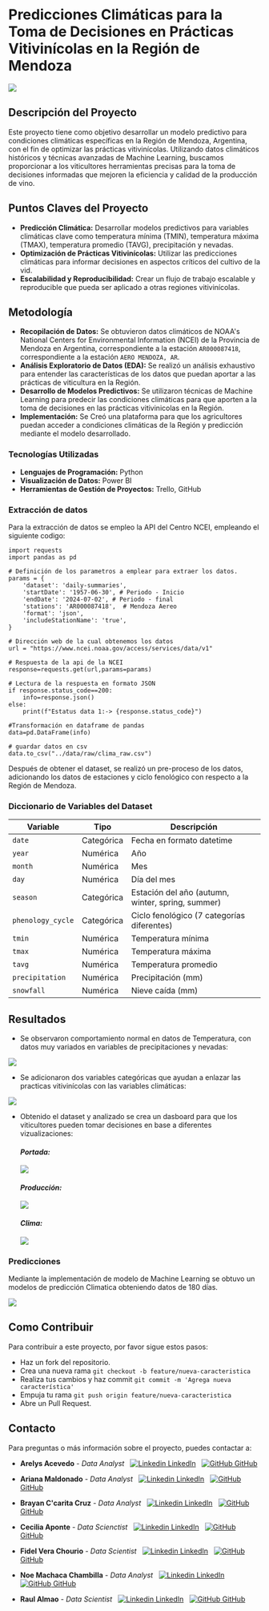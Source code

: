 # **Predicciones Climáticas para la Toma de Decisiones en Prácticas Vitivinícolas en la Región de Mendoza**

<img src="reports/figures/mendoza_vineyard.png">

## **Descripción del Proyecto**
Este proyecto tiene como objetivo desarrollar un modelo predictivo para condiciones climáticas específicas en la Región de Mendoza, Argentina, con el fin de optimizar las prácticas vitivinícolas. Utilizando datos climáticos históricos y técnicas avanzadas de Machine Learning, buscamos proporcionar a los viticultores herramientas precisas para la toma de decisiones informadas que mejoren la eficiencia y calidad de la producción de vino.

## **Puntos Claves del Proyecto**
- **Predicción Climática:** Desarrollar modelos predictivos para variables climáticas clave como temperatura mínima (TMIN), temperatura máxima (TMAX), temperatura promedio (TAVG), precipitación y nevadas.
- **Optimización de Prácticas Vitivinícolas:** Utilizar las predicciones climáticas para informar decisiones en aspectos críticos del cultivo de la vid.
- **Escalabilidad y Reproducibilidad:** Crear un flujo de trabajo escalable y reproducible que pueda ser aplicado a otras regiones vitivinícolas.

## **Metodología**
- **Recopilación de Datos:** Se obtuvieron datos climáticos de NOAA's National Centers for Environmental Information (NCEI) de la Provincia de Mendoza en Argentina, correspondiente a la estación `AR000087418`, correspondiente a la estación `AERO MENDOZA, AR`.
- **Análisis Exploratorio de Datos (EDA):** Se realizó un análisis exhaustivo para entender las características de los datos que puedan aportar a las prácticas de viticultura en la Región.
- **Desarrollo de Modelos Predictivos:** Se utilizaron técnicas de Machine Learning para predecir las condiciones climáticas para que aporten a la toma de decisiones en las prácticas vitivinicolas en la Región.
- **Implementación:** Se Creó una plataforma para que los agricultores puedan acceder a condiciones climáticas de la Región y predicción mediante el modelo desarrollado.

### **Tecnologías Utilizadas**
- **Lenguajes de Programación:** Python
- **Visualización de Datos:** Power BI
- **Herramientas de Gestión de Proyectos:** Trello, GitHub

### **Extracción de datos**
Para la extracción de datos se empleo la API del Centro NCEI, empleando el siguiente codigo:
```
import requests
import pandas as pd

# Definición de los parametros a emplear para extraer los datos.
params = {
    'dataset': 'daily-summaries',
    'startDate': '1957-06-30', # Periodo - Inicio
    'endDate': '2024-07-02', # Periodo - final
    'stations': 'AR000087418',  # Mendoza Aereo
    'format': 'json',
    'includeStationName': 'true',
}

# Dirección web de la cual obtenemos los datos
url = "https://www.ncei.noaa.gov/access/services/data/v1"

# Respuesta de la api de la NCEI
response=requests.get(url,params=params)

# Lectura de la respuesta en formato JSON
if response.status_code==200:
    info=response.json()
else:
    print(f"Estatus data 1:-> {response.status_code}")

#Transformación en dataframe de pandas
data=pd.DataFrame(info)

# guardar datos en csv
data.to_csv("../data/raw/clima_raw.csv")
```
Después de obtener el dataset, se realizó un pre-proceso de los datos, adicionando los datos de estaciones y ciclo fenológico con respecto a la Región de Mendoza.

### **Diccionario de Variables del Dataset**
| Variable          | Tipo        | Descripción                                     |
|-------------------|-------------|-------------------------------------------------|
| `date`            | Categórica  | Fecha en formato datetime                       |
| `year`            | Numérica    | Año                                             |
| `month`           | Numérica    | Mes                                             |
| `day`             | Numérica    | Día del mes                                     |
| `season`          | Categórica  | Estación del año (autumn, winter, spring, summer) |
| `phenology_cycle` | Categórica  | Ciclo fenológico (7 categorías diferentes)      |
| `tmin`            | Numérica    | Temperatura mínima                              |
| `tmax`            | Numérica    | Temperatura máxima                              |
| `tavg`            | Numérica    | Temperatura promedio                            |
| `precipitation`   | Numérica    | Precipitación (mm)                              |
| `snowfall`        | Numérica    | Nieve caída (mm)                                |

## **Resultados**
- Se observaron comportamiento normal en datos de Temperatura, con datos muy variados en variables de precipitaciones y nevadas:

<img src="reports/figures/analisis_variables.png">

- Se adicionaron dos variables categóricas que ayudan a enlazar las practicas vitivinícolas con las variables climáticas:

<img src="reports/figures/variables_categoricas.png">

- Obtenido el dataset y analizado se crea un dasboard para que los viticultores pueden tomar decisiones en base a diferentes vizualizaciones:
    #### ***Portada:***

    <img src="reports/dashboard/portada.png">

    #### ***Producción:***

    <img src="reports/dashboard/produccion.png">

    #### ***Clima:***

    <img src="reports/dashboard/clima.png">

### Predicciones
Mediante la implementación de modelo de Machine Learning se obtuvo un modelos de predicción Climatica obteniendo datos de 180 días.

<img src="reports/figures/prediccion_temp.png">

## **Como Contribuir**
Para contribuir a este proyecto, por favor sigue estos pasos:
- Haz un fork del repositorio.
- Crea una nueva rama `git checkout -b feature/nueva-caracteristica`
- Realiza tus cambios y haz commit `git commit -m 'Agrega nueva característica'`
- Empuja tu rama `git push origin feature/nueva-caracteristica`
- Abre un Pull Request.

## Contacto
Para preguntas o más información sobre el proyecto, puedes contactar a:
- **Arelys Acevedo** - *Data Analyst*
&nbsp;
[![Linkedin](https://i.sstatic.net/gVE0j.png) LinkedIn](https://www.linkedin.com/in/arelys-acevedo)
&nbsp;
[![GitHub](https://i.sstatic.net/tskMh.png) GitHub](https://github.com/acad2018)

- **Ariana Maldonado** - *Data Analyst*
&nbsp;
[![Linkedin](https://i.sstatic.net/gVE0j.png) LinkedIn](https://www.linkedin.com/in/AriMaldo19)
&nbsp;
[![GitHub](https://i.sstatic.net/tskMh.png) GitHub](https://github.com/AriMaldo19)

- **Brayan C'carita Cruz** - *Data Analyst*
&nbsp;
[![Linkedin](https://i.sstatic.net/gVE0j.png) LinkedIn](https://www.linkedin.com/in/arelys-acevedo)
&nbsp;
[![GitHub](https://i.sstatic.net/tskMh.png) GitHub](https://github.com/hallzyx)

- **Cecilia Aponte** - *Data Scienctist*
&nbsp;
[![Linkedin](https://i.sstatic.net/gVE0j.png) LinkedIn](https://www.linkedin.com/in/ceci-aponte-data)
&nbsp;
[![GitHub](https://i.sstatic.net/tskMh.png) GitHub](https://github.com/CCAponte)

- **Fidel Vera Chourio** - *Data Scientist*
&nbsp;
[![Linkedin](https://i.sstatic.net/gVE0j.png) LinkedIn](https://www.linkedin.com/in/fverachourio)
&nbsp;
[![GitHub](https://i.sstatic.net/tskMh.png) GitHub](https://github.com/fevc08)

- **Noe Machaca Chambilla** - *Data Analyst*
&nbsp;
[![Linkedin](https://i.sstatic.net/gVE0j.png) LinkedIn](https://www.linkedin.com/in/noe-u-machaca)
&nbsp;
[![GitHub](https://i.sstatic.net/tskMh.png) GitHub](https://github.com/newneo4)

- **Raul Almao** - *Data Scientist*
&nbsp;
[![Linkedin](https://i.sstatic.net/gVE0j.png) LinkedIn](https://www.linkedin.com/in/ralmao)
&nbsp;
[![GitHub](https://i.sstatic.net/tskMh.png) GitHub](https://github.com/Ralmao)
